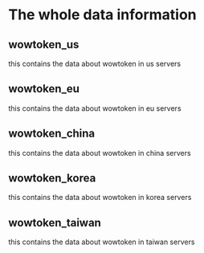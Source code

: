 # The whole data information

## wowtoken_us
this contains the data about wowtoken in us servers

## wowtoken_eu
this contains the data about wowtoken in eu servers

## wowtoken_china
this contains the data about wowtoken in china servers

## wowtoken_korea
this contains the data about wowtoken in korea servers

## wowtoken_taiwan
this contains the data about wowtoken in taiwan servers
